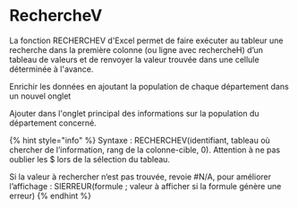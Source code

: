 # RechercheV

La fonction RECHERCHEV d'Excel permet de faire exécuter au tableur une recherche dans la première colonne (ou ligne avec rechercheH) d’un tableau de valeurs et de renvoyer la valeur trouvée dans une cellule déterminée à l'avance.

Enrichir les données en ajoutant la population de chaque département dans un nouvel onglet

Ajouter dans l'onglet principal des informations sur la population du département concerné.

{% hint style="info" %}
Syntaxe : RECHERCHEV(identifiant, tableau où chercher de l’information, rang de la colonne-cible, 0). Attention à ne pas oublier les $ lors de la sélection du tableau.

Si la valeur à rechercher n‘est pas trouvée, revoie #N/A, pour améliorer l’affichage : SIERREUR(formule ; valeur à afficher si la formule génère une erreur)
{% endhint %}

